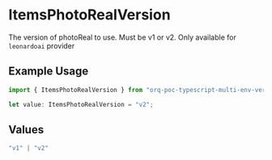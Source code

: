 # ItemsPhotoRealVersion

The version of photoReal to use. Must be v1 or v2. Only available for `leonardoai` provider

## Example Usage

```typescript
import { ItemsPhotoRealVersion } from "orq-poc-typescript-multi-env-version/models/operations";

let value: ItemsPhotoRealVersion = "v2";
```

## Values

```typescript
"v1" | "v2"
```